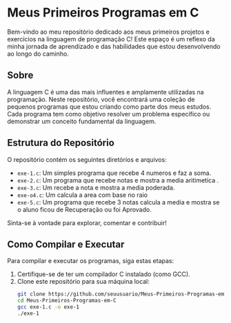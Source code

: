 # Meus Primeiros Programas em C

Bem-vindo ao meu repositório dedicado aos meus primeiros projetos e exercícios na linguagem de programação C! Este espaço é um reflexo da minha jornada de aprendizado e das habilidades que estou desenvolvendo ao longo do caminho.

## Sobre

A linguagem C é uma das mais influentes e amplamente utilizadas na programação. Neste repositório, você encontrará uma coleção de pequenos programas que estou criando como parte dos meus estudos. Cada programa tem como objetivo resolver um problema específico ou demonstrar um conceito fundamental da linguagem.

## Estrutura do Repositório

O repositório contém os seguintes diretórios e arquivos:

- `exe-1.c`: Um simples programa que recebe 4 numeros e faz a soma.
- `exe-2.c`: Um programa que recebe notas e mostra a media aritimetica .
- `exe-3.c`: Um recebe a nota e mostra a media poderada.
- `exe-o4.c`: Um calcula a area com base no raio 
- `exe-5.c`: Um programa que recebe 3 notas calcula a media e mostra se o aluno ficou de Recuperação ou foi Aprovado.

Sinta-se à vontade para explorar, comentar e contribuir!

## Como Compilar e Executar

Para compilar e executar os programas, siga estas etapas:

1. Certifique-se de ter um compilador C instalado (como GCC).
2. Clone este repositório para sua máquina local:
   ```bash
   git clone https://github.com/seuusuario/Meus-Primeiros-Programas-em-C.git
   cd Meus-Primeiros-Programas-em-C
   gcc exe-1.c -o exe-1
   ./exe-1

